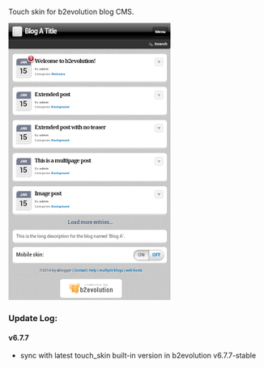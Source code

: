 Touch skin for b2evolution blog CMS.

<img src="skinshot-big.png"/>

### Update Log: 

#### v6.7.7

- sync with latest touch_skin built-in version in b2evolution v6.7.7-stable